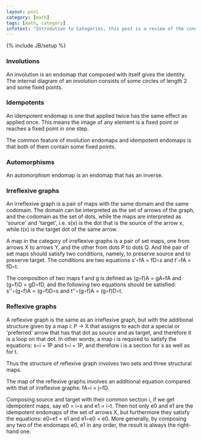 ```yaml
---
layout: post
category: [math]
tags: [math, category]
infotext: "Introdution to Categories, this post is a review of the concepts of idempotents, involutions and graphs."
---
```

{% include JB/setup %}

### Involutions

An involution is an endomap that composed with itself gives the identity. The internal diagram of an involution 
consists of some circles of length 2 and some fixed points.

### Idempotents

An idempotent endomap is one that applied twice has the same effect as applied once. This means the image 
of any element is a fixed point or reaches a fixed point in one step.
 
The common feature of involution endomaps and idempotent endomaps is that both of them contain some fixed 
points.

### Automorphisms

An automorphism endomap is an endomap that has an inverse.

### Irreflexive graphs

An irreflexive graph is a pair of maps with the same domain and the same codomain. The domain can be interpreted 
as the set of arrows of the graph, and the codomain as the set of dots, while the maps are interpreted as 
'source' and 'target', i.e. s(x) is the dot that is the source of the arrow x, while t(x) is the target dot 
of the same arrow.

A map in the category of irreflexive graphs is a pair of set maps, one from arrows X to arrows Y, and the 
other from dots P to dots Q. And the pair of set maps should satisfy two conditions, namely, to preserve 
source and to preserve target. The conditions are two equations s'◦fA = fD◦s and t'◦fA = fD◦t.

The composition of two maps f and g is defined as (g◦f)A = gA◦fA and (g◦f)D = gD◦fD, and the following two 
equations should be satisfied: s''◦(g◦f)A = (g◦f)D◦s and t''◦(g◦f)A = (g◦f)D◦t.

### Reflexive graphs

A reflexive graph is the same as an irreflexive graph, but with the additional structure given by a map 
i: P -> X that assigns to each dot a special or 'preferred' arrow that has that dot as source and as target, 
and therefore it is a loop on that dot. In other words, a map i is required to satisfy the equations: 
s◦i = 1P and t◦i = 1P, and therefore i is a section for s as well as for t.

Thus the structure of reflexive graph involves two sets and three structural maps.

The map of the reflexive graphs involves an additional equation compared with that of irreflexive graphs: 
fA◦i = j◦fD.

Composing source and target with their common section i, if we get idempotent maps, say e0 = i◦s and 
e1 = i◦t. Then not only e0 and e1 are the idempotent endomaps of the set of arrows X, but furthermore 
they satisfy the equations: e0◦e1 = e1 and e1◦e0 = e0. More generally, by composing any two of the endomaps 
e0, e1 in any order, the result is always the right-hand one.